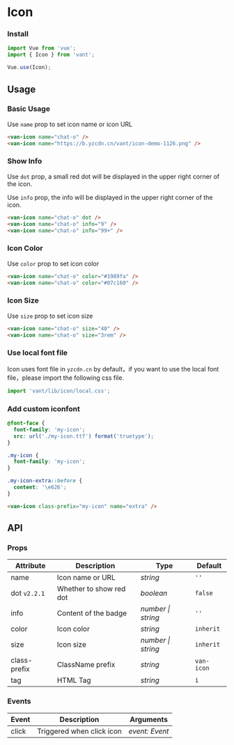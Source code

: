 # Icon

### Install

```js
import Vue from 'vue';
import { Icon } from 'vant';

Vue.use(Icon);
```

## Usage

### Basic Usage

Use `name` prop to set icon name or icon URL

```html
<van-icon name="chat-o" />
<van-icon name="https://b.yzcdn.cn/vant/icon-demo-1126.png" />
```

### Show Info

Use `dot` prop, a small red dot will be displayed in the upper right corner of the icon. 

Use `info` prop, the info will be displayed in the upper right corner of the icon.

```html
<van-icon name="chat-o" dot />
<van-icon name="chat-o" info="9" />
<van-icon name="chat-o" info="99+" />
```

### Icon Color

Use `color` prop to set icon color

```html
<van-icon name="chat-o" color="#1989fa" />
<van-icon name="chat-o" color="#07c160" />
```

### Icon Size

Use `size` prop to set icon size

```html
<van-icon name="chat-o" size="40" />
<van-icon name="chat-o" size="3rem" />
```

### Use local font file

Icon uses font file in `yzcdn.cn` by default，if you want to use the local font file，please import the following css file.

```js
import 'vant/lib/icon/local.css';
```

### Add custom iconfont

```css
@font-face {
  font-family: 'my-icon';
  src: url('./my-icon.ttf') format('truetype');
}

.my-icon {
  font-family: 'my-icon';
}

.my-icon-extra::before {
  content: '\e626';
}
```

```html
<van-icon class-prefix="my-icon" name="extra" />
```

## API

### Props

| Attribute | Description | Type | Default |
|------|------|------|------|
| name | Icon name or URL | *string* | `''` |
| dot `v2.2.1` | Whether to show red dot | *boolean* | `false` |
| info | Content of the badge | *number \| string* | `''` |
| color | Icon color | *string* | `inherit` |
| size | Icon size | *number \| string* | `inherit` |
| class-prefix | ClassName prefix | *string* | `van-icon` |
| tag | HTML Tag | *string* | `i` |

### Events

| Event | Description | Arguments |
|------|------|------|
| click | Triggered when click icon | *event: Event* |
